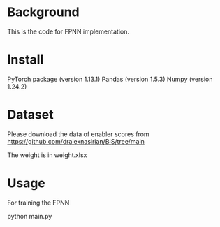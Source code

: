 # Background

This is the code for FPNN implementation. 

# Install
PyTorch package (version 1.13.1)
Pandas (version 1.5.3)
Numpy (version 1.24.2)

# Dataset
Please download the data of enabler scores from https://github.com/dralexnasirian/BIS/tree/main

The weight is in weight.xlsx

# Usage
For training the FPNN

python main.py
